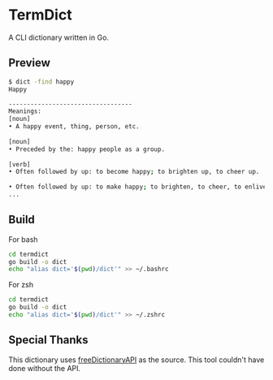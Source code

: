 # TermDict

A CLI dictionary written in Go.

## Preview

```bash
$ dict -find happy 
Happy

----------------------------------
Meanings:
[noun]
• A happy event, thing, person, etc.
  
[noun]
• Preceded by the: happy people as a group.
  
[verb]
• Often followed by up: to become happy; to brighten up, to cheer up.
  
• Often followed by up: to make happy; to brighten, to cheer, to enliven.
...
```

## Build

For bash

```bash
cd termdict
go build -o dict
echo "alias dict='$(pwd)/dict'" >> ~/.bashrc
```

For zsh
```bash
cd termdict
go build -o dict
echo "alias dict='$(pwd)/dict'" >> ~/.zshrc
```
## Special Thanks

This dictionary uses [freeDictionaryAPI](https://github.com/meetDeveloper/freeDictionaryAPI) as the source. This tool couldn't have done without the API.
